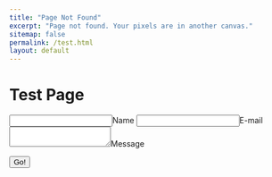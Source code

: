 ```yaml
---
title: "Page Not Found"
excerpt: "Page not found. Your pixels are in another canvas."
sitemap: false
permalink: /test.html
layout: default
---
```


# Test Page

<form method="POST" action="https://api.staticman.net/v2/entry/BladeFireLight/blog_source/master/comments">
 <!--  <input name="options[redirect]" type="hidden" value="https://my-site.com"> -->
  <input name="options[origin]" type="hidden" value="{{ page.url | absolute_url }}">
  <!-- e.g. "2016-01-02-this-is-a-post" -->
  <input name="options[slug]" type="hidden" value="{{ page.slug }}">
  <label><input name="fields[name]" type="text">Name</label>
  <label><input name="fields[email]" type="email">E-mail</label>
  <label><textarea name="fields[message]"></textarea>Message</label>
  
  <button type="submit">Go!</button>
</form>

